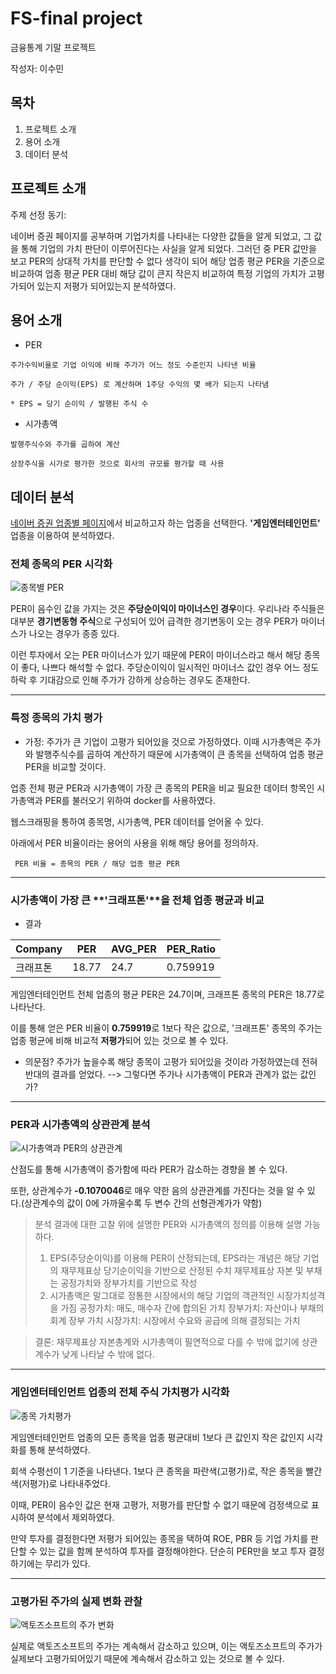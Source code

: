 
# FS-final project
금융통계 기말 프로젝트

작성자: 이수민

## 목차
1. 프로젝트 소개
2. 용어 소개
3. 데이터 분석

## 프로젝트 소개
주제 선정 동기:

네이버 증권 페이지를 공부하며 기업가치를 나타내는 다양한 값들을 알게 되었고, 그 값을 통해 기업의 가치 판단이 이루어진다는 사실을 알게 되었다. 그러던 중 PER 값만을 보고 PER의 상대적 가치를 판단할 수 없다 생각이 되어 해당 업종 평균 PER을 기준으로 비교하여 업종 평균 PER 대비 해당 값이 큰지 작은지 비교하여 특정 기업의 가치가 고평가되어 있는지 저평가 되어있는지 분석하였다.


## 용어 소개

* PER
```
주가수익비율로 기업 이익에 비해 주가가 어느 정도 수준인지 나타낸 비율

주가 / 주당 순이익(EPS) 로 계산하며 1주당 수익의 몇 배가 되는지 나타냄

* EPS = 당기 순이익 / 발행된 주식 수
```

* 시가총액
```
발행주식수와 주가를 곱하여 계산

상장주식을 시가로 평가한 것으로 회사의 규모를 평가할 때 사용
```

## 데이터 분석

[네이버 증권 업종별 페이지](https://finance.naver.com/sise/sise_group.naver?type=upjong)에서 비교하고자 하는 업종을 선택한다. 
**'게임엔터테인먼트'** 업종을 이용하여 분석하였다.

### 전체 종목의 PER 시각화
![종목별 PER](https://github.com/soomeng/FS-final-project/assets/127038026/942016a3-d621-4fc7-a677-15c256b187ca)

PER이 음수인 값을 가지는 것은 **주당순이익이 마이너스인 경우**이다. 
우리나라 주식들은 대부분 **경기변동형 주식**으로 구성되어 있어 급격한 경기변동이 오는 경우 PER가 마이너스가 나오는 경우가 종종 있다. 

이런 투자에서 오는 PER 마이너스가 있기 때문에 PER이 마이너스라고 해서 해당 종목이 좋다, 나쁘다 해석할 수 없다.  주당순이익이 일시적인 마이너스 값인 경우 어느 정도 하락 후 기대감으로 인해 주가가 강하게 상승하는 경우도 존재한다.

---
### 특정 종목의 가치 평가

* 가정: 주가가 큰 기업이 고평가 되어있을 것으로 가정하였다.   이때 시가총액은 주가와 발행주식수를 곱하여 계산하기 때문에 시가총액이 큰 종목을 선택하여 업종 평균 PER을 비교할 것이다. 

업종 전체 평균 PER과 시가총액이 가장 큰 종목의 PER을 비교 필요한 데이터 항목인 시가총액과 PER를 불러오기 위하여 docker를 사용하였다.

웹스크래핑을 통하여 종목명, 시가총액, PER 데이터를 얻어올 수 있다. 


아래에서 PER 비율이라는 용어의 사용을 위해 해당 용어를 정의하자.
```
 PER 비율 = 종목의 PER / 해당 업종 평균 PER
```
---
### 시가총액이 가장 큰 **'크래프톤'**을 전체 업종 평균과 비교

* 결과

|Company | PER  |AVG_PER|PER_Ratio|
|--------|------|-------|---------|
|크래프톤 |18.77 |24.7   | 0.759919|

게임엔터테인먼트 전체 업종의 평균 PER은 24.7이며, 크래프톤 종목의 PER은 18.77로 나타난다.

이를 통해 얻은 PER 비율이 **0.759919**로 1보다 작은 값으로, '크래프톤' 종목의 주가는 업종 평균에 비해 비교적 **저평가**되어 있는 것으로 볼 수 있다.


* 의문점?
주가가 높을수록 해당 종목이 고평가 되어있을 것이라 가정하였는데 전혀 반대의 결과를 얻었다.
--> 그렇다면 주가나 시가총액이 PER과 관계가 없는 값인가?

---
### PER과 시가총액의 상관관계 분석

![시가총액과 PER의 상관관계](https://github.com/soomeng/FS-final-project/assets/127038026/31674058-fd38-43e7-8674-fb3102eac818)

산점도를 통해 시가총액이 증가함에 따라 PER가 감소하는 경향을 볼 수 있다.

또한, 상관계수가 **-0.1070046**로 매우 약한 음의 상관관계를 가진다는 것을 알 수 있다.(상관계수의 값이 0에 가까울수록 두 변수 간의 선형관계가가 약함)



>분석 결과에 대한 고찰
위에 설명한 PER와 시가총액의 정의를 이용해 설명 가능하다.
>1.  EPS(주당순이익)를 이용해 PER이 산정되는데, EPS라는 개념은 해당 기업의 재무제표상 당기순이익을 기반으로 산정된 수치
재무제표상 자본 및 부채는 공정가치와 장부가치를 기반으로 작성
>2. 시가총액은 말그대로 정통한 시장에서의 해당 기업의 객관적인 시장가치성격을 가짐
공정가치: 매도, 매수자 간에 합의된 가치
장부가치: 자산이나 부채의 회계 장부 가치
시장가치: 시장에서 수요와 공급에 의해 결정되는 가치

>결론: 재무제표상 자본총계와 시가총액이 필연적으로 다를 수 밖에 없기에 상관계수가 낮게 나타날 수 밖에 없다.

---


### 게임엔터테인먼트 업종의 전체 주식 가치평가 시각화

![종목 가치평가](https://github.com/soomeng/FS-final-project/assets/127038026/556220fc-ad30-4c32-89ce-11c26781ce67)

게임엔터테인먼트 업종의 모든 종목을 업종 평균대비 1보다 큰 값인지 작은 값인지 시각화를 통해 분석하였다.

회색 수평선이 1 기준을 나타낸다. 1보다 큰 종목을 파란색(고평가)로, 작은 종목을 빨간색(저평가)로 나타내주었다.

이때, PER이 음수인 값은 현재 고평가, 저평가를 판단할 수 없기 때문에 검정색으로 표시하여 분석에서 제외하였다.

만약 투자를 결정한다면 저평가 되어있는 종목을 택하여 ROE, PBR 등 기업 가치를 판단할 수 있는 값을 함께 분석하여 투자를 결정해야한다. 단순히 PER만을 보고 투자 결정하기에는 무리가 있다.


---

### 고평가된 주가의 실제 변화 관찰
![액토즈소프트의 주가 변화](https://github.com/soomeng/FS-final-project/assets/127038026/4db253f1-81d2-4dba-9709-73a923216f94)

실제로 액토즈소프트의 주가는 계속해서 감소하고 있으며, 이는 액토즈소프트의 주가가 실제보다 고평가되어있기 때문에 계속해서 감소하고 있는 것으로 볼 수 있다.